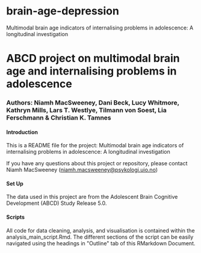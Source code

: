# brain-age-depression

Multimodal brain age indicators of internalising problems in adolescence: A longitudinal investigation

# ABCD project on multimodal brain age and internalising problems in adolescence

### Authors: Niamh MacSweeney, Dani Beck, Lucy Whitmore, Kathryn Mills, Lars T. Westlye, Tilmann von Soest, Lia Ferschmann & Christian K. Tamnes 

#### Introduction

This is a README file for the project: Multimodal brain age indicators of internalising problems in adolescence: A longitudinal investigation

If you have any questions about this project or repository, please contact Niamh MacSweeney (<niamh.macsweeney@psykologi.uio.no>)

#### Set Up

The data used in this project are from the Adolescent Brain Cognitive Development (ABCD) Study Release 5.0. 

#### Scripts

All code for data cleaning, analysis, and visualisation is contained within the analysis_main_script.Rmd. The different sections of the script can be easily navigated using the headings in "Outline" tab of this RMarkdown Document. 

